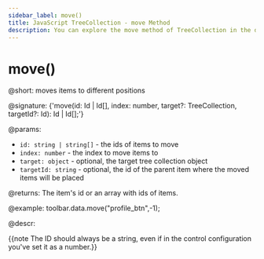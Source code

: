 ```yaml
---
sidebar_label: move()
title: JavaScript TreeCollection - move Method 
description: You can explore the move method of TreeCollection in the documentation of the DHTMLX JavaScript UI library. Browse developer guides and API reference, try out code examples and live demos, and download a free 30-day evaluation version of DHTMLX Suite.
---
```


# move()

@short: moves items to different positions

@signature: {'move(id: Id | Id[], index: number, target?: TreeCollection, targetId?: Id): Id | Id[];'}

@params:
- `id: string | string[]` - the ids of items to move
- `index: number` - the index to move items to
- `target: object` - optional, the target tree collection object
- `targetId: string` - optional, the id of the parent item where the moved items will be placed

@returns:
The item's id or an array with ids of items.

@example:
toolbar.data.move("profile_btn",-1);

@descr:

{{note The ID should always be a string, even if in the control configuration you've set it as a number.}}
